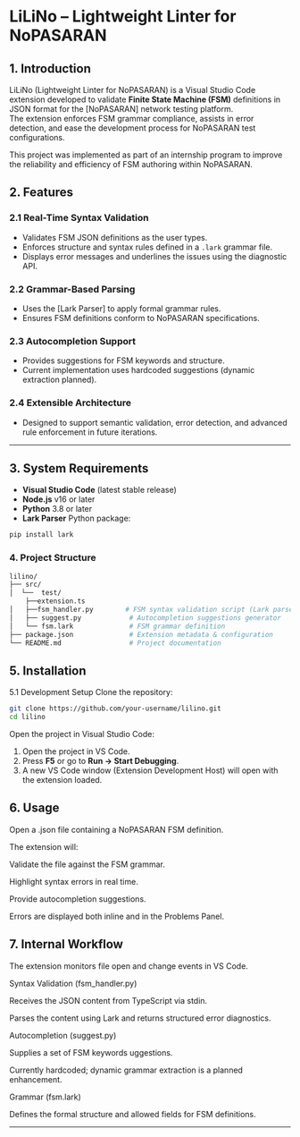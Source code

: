 # LiLiNo – Lightweight Linter for NoPASARAN

## 1. Introduction
LiLiNo (Lightweight Linter for NoPASARAN) is a Visual Studio Code extension developed to validate **Finite State Machine (FSM)** definitions in JSON format for the [NoPASARAN] network testing platform.  
The extension enforces FSM grammar compliance, assists in error detection, and ease the development process for NoPASARAN test configurations.

This project was implemented as part of an internship program to improve the reliability and efficiency of FSM authoring within NoPASARAN.


## 2. Features

### 2.1 Real-Time Syntax Validation
- Validates FSM JSON definitions as the user types.  
- Enforces structure and syntax rules defined in a `.lark` grammar file.  
- Displays error messages and underlines the issues using the diagnostic API.

### 2.2 Grammar-Based Parsing
- Uses the [Lark Parser] to apply formal grammar rules.  
- Ensures FSM definitions conform to NoPASARAN specifications.

### 2.3 Autocompletion Support
- Provides suggestions for FSM keywords and structure.  
- Current implementation uses hardcoded suggestions (dynamic extraction planned).

### 2.4 Extensible Architecture
- Designed to support semantic validation, error detection, and advanced rule enforcement in future iterations.

---

## 3. System Requirements
- **Visual Studio Code** (latest stable release)  
- **Node.js** v16 or later  
- **Python** 3.8 or later  
- **Lark Parser** Python package:
```bash
pip install lark

```
### 4. Project Structure
```bash
lilino/
├── src/
│  └──  test/
    ├──extension.ts
│   ├──fsm_handler.py        # FSM syntax validation script (Lark parser)
│   ├── suggest.py            # Autocompletion suggestions generator
│   └── fsm.lark              # FSM grammar definition
├── package.json              # Extension metadata & configuration
└── README.md                 # Project documentation
```
## 5. Installation
5.1 Development Setup
Clone the repository:

```bash
git clone https://github.com/your-username/lilino.git
cd lilino
```
Open the project in Visual Studio Code:

1. Open the project in VS Code.
2. Press **F5** or go to **Run → Start Debugging**.
3. A new VS Code window (Extension Development Host) will open with the extension loaded.
   
## 6. Usage
Open a .json file containing a NoPASARAN FSM definition.

The extension will:

Validate the file against the FSM grammar.

Highlight syntax errors in real time.

Provide autocompletion suggestions.

Errors are displayed both inline and in the Problems Panel.

## 7. Internal Workflow

The extension monitors file open and change events in VS Code.

Syntax Validation (fsm_handler.py)

Receives the JSON content from TypeScript via stdin.

Parses the content using Lark and returns structured error diagnostics.

Autocompletion (suggest.py)

Supplies a set of FSM keywords uggestions.

Currently hardcoded; dynamic grammar extraction is a planned enhancement.

Grammar (fsm.lark)

Defines the formal structure and allowed fields for FSM definitions.

---

